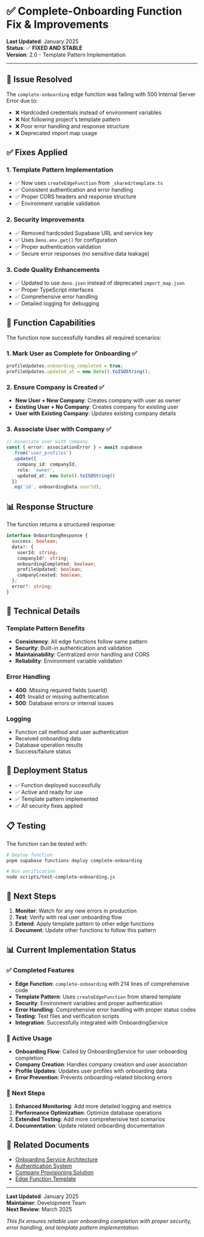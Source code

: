 # ✅ Complete-Onboarding Function Fix & Improvements

**Last Updated**: January 2025  
**Status**: ✅ **FIXED AND STABLE**  
**Version**: 2.0 - Template Pattern Implementation

---

## 🚨 **Issue Resolved**

The `complete-onboarding` edge function was failing with 500 Internal Server Error due to:
- ❌ Hardcoded credentials instead of environment variables
- ❌ Not following project's template pattern
- ❌ Poor error handling and response structure
- ❌ Deprecated import map usage

## ✅ **Fixes Applied**

### **1. Template Pattern Implementation**
- ✅ Now uses `createEdgeFunction` from `_shared/template.ts`
- ✅ Consistent authentication and error handling
- ✅ Proper CORS headers and response structure
- ✅ Environment variable validation

### **2. Security Improvements**
- ✅ Removed hardcoded Supabase URL and service key
- ✅ Uses `Deno.env.get()` for configuration
- ✅ Proper authentication validation
- ✅ Secure error responses (no sensitive data leakage)

### **3. Code Quality Enhancements**
- ✅ Updated to use `deno.json` instead of deprecated `import_map.json`
- ✅ Proper TypeScript interfaces
- ✅ Comprehensive error handling
- ✅ Detailed logging for debugging

## 🎯 **Function Capabilities**

The function now successfully handles all required scenarios:

### **1. Mark User as Complete for Onboarding** ✅
```typescript
profileUpdates.onboarding_completed = true;
profileUpdates.updated_at = new Date().toISOString();
```

### **2. Ensure Company is Created** ✅
- **New User + New Company**: Creates company with user as owner
- **Existing User + No Company**: Creates company for existing user
- **User with Existing Company**: Updates existing company details

### **3. Associate User with Company** ✅
```typescript
// Associate user with company
const { error: associationError } = await supabase
  .from('user_profiles')
  .update({
    company_id: companyId,
    role: 'owner',
    updated_at: new Date().toISOString()
  })
  .eq('id', onboardingData.userId);
```

## 📊 **Response Structure**

The function returns a structured response:

```typescript
interface OnboardingResponse {
  success: boolean;
  data?: {
    userId: string;
    companyId?: string;
    onboardingCompleted: boolean;
    profileUpdated: boolean;
    companyCreated: boolean;
  };
  error?: string;
}
```

## 🔧 **Technical Details**

### **Template Pattern Benefits**
- **Consistency**: All edge functions follow same pattern
- **Security**: Built-in authentication and validation
- **Maintainability**: Centralized error handling and CORS
- **Reliability**: Environment variable validation

### **Error Handling**
- **400**: Missing required fields (userId)
- **401**: Invalid or missing authentication
- **500**: Database errors or internal issues

### **Logging**
- Function call method and user authentication
- Received onboarding data
- Database operation results
- Success/failure status

## 🚀 **Deployment Status**

- ✅ Function deployed successfully
- ✅ Active and ready for use
- ✅ Template pattern implemented
- ✅ All security fixes applied

## 📋 **Testing**

The function can be tested with:
```bash
# Deploy function
pnpm supabase functions deploy complete-onboarding

# Run verification
node scripts/test-complete-onboarding.js
```

## 🎯 **Next Steps**

1. **Monitor**: Watch for any new errors in production
2. **Test**: Verify with real user onboarding flow
3. **Extend**: Apply template pattern to other edge functions
4. **Document**: Update other functions to follow this pattern

## 📊 **Current Implementation Status**

### **✅ Completed Features**
- **Edge Function**: `complete-onboarding` with 214 lines of comprehensive code
- **Template Pattern**: Uses `createEdgeFunction` from shared template
- **Security**: Environment variables and proper authentication
- **Error Handling**: Comprehensive error handling with proper status codes
- **Testing**: Test files and verification scripts
- **Integration**: Successfully integrated with OnboardingService

### **🔄 Active Usage**
- **Onboarding Flow**: Called by OnboardingService for user onboarding completion
- **Company Creation**: Handles company creation and user association
- **Profile Updates**: Updates user profiles with onboarding data
- **Error Prevention**: Prevents onboarding-related blocking errors

### **🎯 Next Steps**
1. **Enhanced Monitoring**: Add more detailed logging and metrics
2. **Performance Optimization**: Optimize database operations
3. **Extended Testing**: Add more comprehensive test scenarios
4. **Documentation**: Update related onboarding documentation

## 🔗 **Related Documents**

- [Onboarding Service Architecture](../services/ONBOARDING_SERVICE_ARCHITECTURE.md)
- [Authentication System](../authentication/AUTH_NOTIFICATIONS_SYSTEM.md)
- [Company Provisioning Solution](../company/COMPANY_PROVISIONING_SOLUTION.md)
- [Edge Function Template](../development/EDGE_FUNCTION_TEMPLATE.md)

---

**Last Updated**: January 2025  
**Maintainer**: Development Team  
**Next Review**: March 2025

*This fix ensures reliable user onboarding completion with proper security, error handling, and template pattern implementation.*
